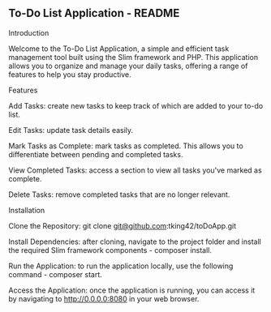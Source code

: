 ## To-Do List Application - README
Introduction

Welcome to the To-Do List Application, a simple and efficient task management tool built using the Slim framework and PHP. This application allows you to organize and manage your daily tasks, offering a range of features to help you stay productive.

Features

Add Tasks: create new tasks to keep track of which are added to your to-do list.

Edit Tasks: update task details easily.

Mark Tasks as Complete: mark tasks as completed. This allows you to differentiate between pending and completed tasks.

View Completed Tasks: access a section to view all tasks you've marked as complete.

Delete Tasks: remove completed tasks that are no longer relevant.

Installation

Clone the Repository: git clone git@github.com:tking42/toDoApp.git

Install Dependencies: after cloning, navigate to the project folder and install the required Slim framework components - composer install.

Run the Application: to run the application locally, use the following command - composer start.

Access the Application: once the application is running, you can access it by navigating to http://0.0.0.0:8080 in your web browser.


